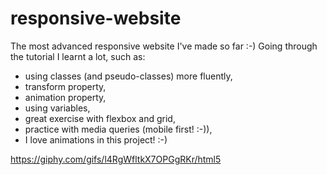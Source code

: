 # responsive-website
The most advanced responsive website I've made so far :-)
Going through the tutorial I learnt a lot, such as:
- using classes (and pseudo-classes) more fluently,
- transform property,
- animation property,
- using variables,
- great exercise with flexbox and grid,
- practice with media queries (mobile first! :-)),
- I love animations in this project! :-)

https://giphy.com/gifs/l4RgWfltkX7OPGgRKr/html5
